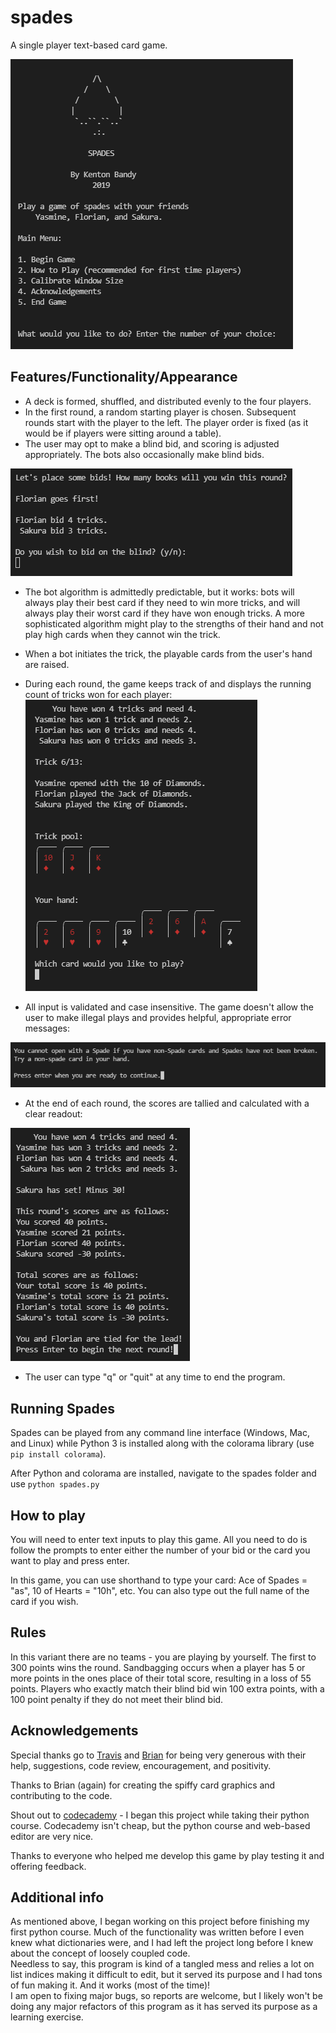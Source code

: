 # spades
A single player text-based card game.

![Main Menu](docs/images/main_menu.png)


## Features/Functionality/Appearance
- A deck is formed, shuffled, and distributed evenly to the four players.  
- In the first round, a random starting player is chosen. Subsequent rounds start with the player to the left. The player order is fixed (as it would be if players were sitting around a table).
- The user may opt to make a blind bid, and scoring is adjusted appropriately. The bots also occasionally make blind bids.


![Bidding](docs/images/blind_bid.png)


- The bot algorithm is admittedly predictable, but it works: bots will always play their best card if they need to win more tricks, and will always play their worst card if they have won enough tricks. A more sophisticated algorithm might play to the strengths of their hand and not play high cards when they cannot win the trick.

- When a bot initiates the trick, the playable cards from the user's hand are raised.
- During each round, the game keeps track of and displays the running count of tricks won for each player:  
![Trick score and raised cards](docs/images/scorekeeping_raised_cards.png)

- All input is validated and case insensitive. The game doesn't allow the user to make illegal plays and provides helpful, appropriate error messages:

![Error message](docs/images/error_message.png)

- At the end of each round, the scores are tallied and calculated with a clear readout:


![Round score](docs/images/round_score.png)


- The user can type "q" or "quit" at any time to end the program.

## Running Spades
Spades can be played from any command line interface (Windows, Mac, and Linux) while Python 3 is installed along with the colorama library (use `pip install colorama`).

After Python and colorama are installed, navigate to the spades folder and use
`python spades.py`


## How to play
You will need to enter text inputs to play this game. All you need to
do is follow the prompts to enter either the number of your bid or the
card you want to play and press enter.

In this game, you can use shorthand to type your card:
Ace of Spades = "as", 10 of Hearts = "10h", etc. You can also type out
the full name of the card if you wish.


## Rules
In this variant there are no teams - you are playing by yourself. The
first to 300 points wins the round. Sandbagging occurs when a player
has 5 or more points in the ones place of their total score, resulting
in a loss of 55 points. Players who exactly match their blind bid win
100 extra points, with a 100 point penalty if they do not meet their
blind bid.


## Acknowledgements
Special thanks go to [Travis](https://github.com/thieman) and [Brian](https://github.com/farrspace) for being very generous with their help, suggestions, code review, encouragement, and positivity.

Thanks to Brian (again) for creating the spiffy card graphics and contributing
to the code.

Shout out to [codecademy](https://www.codecademy.com) - I began this project while taking their python course. Codecademy isn't cheap, but the python course and web-based editor are very nice.

Thanks to everyone who helped me develop this game by play testing it
and offering feedback.

## Additional info
As mentioned above, I began working on this project before finishing my first python course. Much of the functionality was written before I even knew what dictionaries were, and I had left the project long before I knew about the concept of loosely coupled code.  
Needless to say, this program is kind of a tangled mess and relies a lot on list indices making it difficult to edit, but it served its purpose and I had tons of fun making it. And it works (most of the time)!   
I am open to fixing major bugs, so reports are welcome, but I likely won't be doing any major refactors of this program as it has served its purpose as a learning exercise.  

